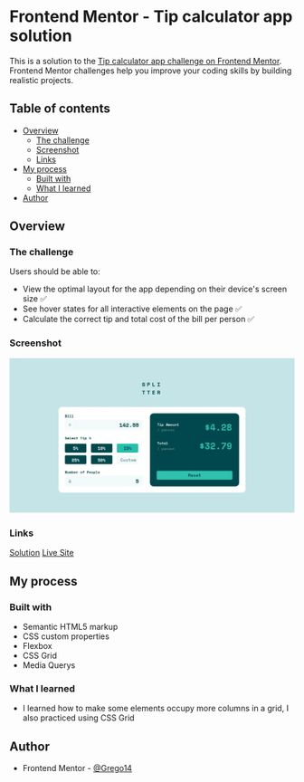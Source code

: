 # Frontend Mentor - Tip calculator app solution

This is a solution to the [Tip calculator app challenge on Frontend Mentor](https://www.frontendmentor.io/challenges/tip-calculator-app-ugJNGbJUX). Frontend Mentor challenges help you improve your coding skills by building realistic projects.

## Table of contents

- [Overview](#overview)
  - [The challenge](#the-challenge)
  - [Screenshot](#screenshot)
  - [Links](#links)
- [My process](#my-process)
  - [Built with](#built-with)
  - [What I learned](#what-i-learned)
- [Author](#author)

## Overview

### The challenge

Users should be able to:

- View the optimal layout for the app depending on their device's screen size ✅
- See hover states for all interactive elements on the page ✅
- Calculate the correct tip and total cost of the bill per person ✅

### Screenshot

![](/screenshots/tip-calculator-app.webp)

### Links

[Solution](https://github.com/Grego14/FrontendMentor_Challenges/tree/main/challenges/javascript-fundamentals/tip-calculator-app-main) [Live Site](https://grego14.github.io/FrontendMentor_Challenges/challenges/javascript-fundamentals/tip-calculator-app-main/)

## My process

### Built with

- Semantic HTML5 markup
- CSS custom properties
- Flexbox
- CSS Grid
- Media Querys

### What I learned

- I learned how to make some elements occupy more columns in a grid, I also practiced using CSS Grid

## Author

- Frontend Mentor - [@Grego14](https://www.frontendmentor.io/profile/Grego14)
